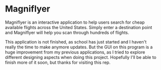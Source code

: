 # Magniflyer
Magniflyer is an interactive application to help users search for cheap available flights across the United States. Simply enter a destination point and Magniflyer 
will help you scan through hundreds of flights.

This application is not finished, as school has just started and I haven't really the time to make anymore updates. But the GUI on this program is a huge improvement
from my previous applications, as I tried to explore different designing aspects when doing this project. Hopefully I'll be able to finish more of it soon, but thanks 
for visiting this rep.
